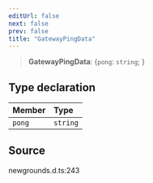 ```yaml
---
editUrl: false
next: false
prev: false
title: "GatewayPingData"
---
```


> **GatewayPingData**: \{`pong`: `string`;  }

## Type declaration

| Member | Type |
| :------ | :------ |
| `pong` | `string` |

## Source

newgrounds.d.ts:243
